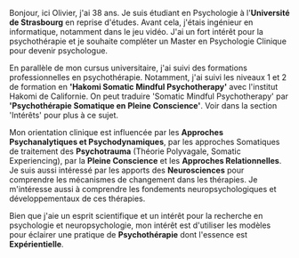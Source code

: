 Bonjour, ici Olivier, j'ai 38 ans. Je suis étudiant en Psychologie à l'**Université de Strasbourg** en reprise d'études. Avant cela, j'étais ingénieur en informatique, notamment dans le jeu vidéo. J'ai un fort intérêt pour la psychothérapie et je souhaite compléter un Master en Psychologie Clinique pour devenir psychologue.

En parallèle de mon cursus universitaire, j'ai suivi des formations professionnelles en psychothérapie. Notamment, j'ai suivi les niveaux 1 et 2 de formation en **'Hakomi Somatic Mindful Psychotherapy'** avec l'institut Hakomi de Californie. On peut traduire 'Somatic Mindful Psychotherapy' par **'Psychothérapie Somatique en Pleine Conscience'**. Voir dans la section 'Intérêts' pour plus à ce sujet.

Mon orientation clinique est influencée par les **Approches Psychanalytiques et Psychodynamiques**, par les approches Somatiques de traitement des **Psychotrauma** (Théorie Polyvagale, Somatic Experiencing), par la **Pleine Conscience** et les **Approches Relationnelles**. Je suis aussi intéressé par les apports des **Neurosciences** pour comprendre les mécanismes de changement dans les thérapies. Je m'intéresse aussi à comprendre les fondements neuropsychologiques et développementaux de ces thérapies.

Bien que j'aie un esprit scientifique et un intérêt pour la recherche en psychologie et neuropsychologie, mon intérêt est d'utiliser les modèles pour éclairer une pratique de **Psychothérapie** dont l'essence est **Expérientielle**.